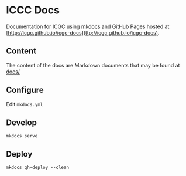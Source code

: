 # ICCC Docs

Documentation for ICGC using [mkdocs](http://www.mkdocs.org/) and GitHub Pages hosted at [http://icgc.github.io/icgc-docs](ttp://icgc.github.io/icgc-docs).

## Content

The content of the docs are Markdown documents that may be found at [docs/](docs/)

## Configure

Edit `mkdocs.yml`

## Develop

```shell
mkdocs serve
```

## Deploy

```shell
mkdocs gh-deploy --clean
```
